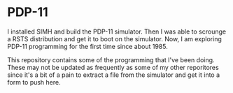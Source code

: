 # PDP-11
I installed SIMH and build the PDP-11 simulator.  Then I was able to
scrounge a RSTS distribution and get it to boot on the simulator.  Now,
I am exploring PDP-11 programming for the first time since about 1985.

This repository contains some of the programming that I've been doing.
These may not be updated as frequently as some of my other reporitores
since it's a bit of a pain to extract a file from the simulator and get
it into a form to push here.
